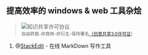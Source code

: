 ## 提高效率的 windows & web 工具杂烩 ##
> <img alt="知识共享许可协议" style="border-width:0" src="https://i.creativecommons.org/l/by-nc-nd/3.0/80x15.png" /> <br/><small>自由转载-非商用-非衍生-保持署名<a rel="license" href="http://creativecommons.org/licenses/by-nc-nd/3.0/">（创意共享3.0许可证</a>）</small>

 1. @[StackEdit](https://stackedit.io/editor)  - 在线 MarkDown 写作工具
